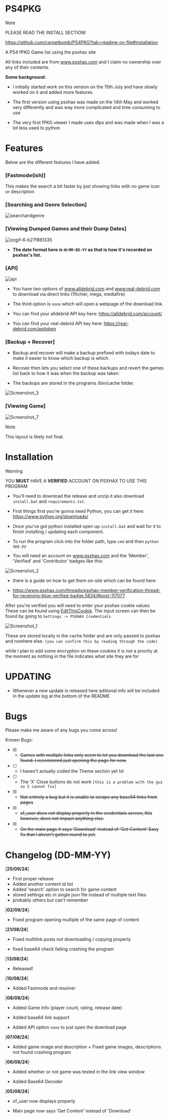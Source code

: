# PS4PKG

> [!NOTE]
> PLEASE READ THE INSTALL SECTION!

https://github.com/carpetbomb/PS4PKG?tab=readme-ov-file#installation

A PS4 fPKG Game list using the psxhax site

All links included are from www.psxhax.com and I claim no ownership over any of their contents.

**Some background:**

- I initially started work on this version on the 15th July and have slowly worked on it and added more features.

- The first version using psxhax was made on the 14th May and worked very differently and was way more complicated and time consuming to use

- The very first fPKG viewer I made uses dlps and was made when I was a lot less used to python

# Features
Below are the different features I have added.

### [Fastmode(ish)]
This makes the search a bit faster by just showing links with no game icon or description

### [Searching and Genre Selection]

![searchandgenre](https://github.com/user-attachments/assets/b283d22b-9d70-4a13-9682-3729d0a87c0a)



### [Viewing Dumped Games and their Dump Dates]

![ezgif-6-b27f861335](https://github.com/user-attachments/assets/a3dc1061-1c88-476c-ae51-4b44ddc47f50)

- **The date format here is in `MM-DD-YY` as that is how it's recorded on psxhax's list.**

### [API]

![api](https://github.com/user-attachments/assets/2a3499b7-9ed8-48f6-b80e-4df52bccaf95)

- You have two options of www.alldebrid.com and www.real-debrid.com to download via direct links (1fichier, mega, mediafire)

- The third option is `none` which will open a webpage of the download link.

- You can find your alldebrid API key here: https://alldebrid.com/account/

- You can find your real-debrid API key here: https://real-debrid.com/apitoken


### [Backup + Recover]

- Backup and recover will make a backup prefixed with todays date to make it easier to know which backup is which.

- Recover then lets you select one of these backups and revert the games list back to how it was when the backup was taken.

- The backups are stored in the programs /bin/cache folder.

![Screenshot_3](https://github.com/user-attachments/assets/0c12c2e0-be48-4e44-ad76-df24c7eb5081)

### [Viewing Game]

![Screenshot_7](https://github.com/user-attachments/assets/e5501515-da1b-47c9-8159-df063d29f299)


> [!NOTE]
> This layout is likely not final.

# Installation
>[!WARNING]
>YOU **MUST** HAVE A **VERIFIED** ACCOUNT ON PSXHAX TO USE THIS PROGRAM

- You'll need to download the release and unzip it also download `install.bat` and `requirements.txt`.

- First things first you're gonna need Python, you can get it here: https://www.python.org/downloads/

- Once you've got python installed open up `install.bat` and wait for it to finish installing / updating each component.

- To run the program click into the folder path, type `cmd` and then `python app.py`

- You will need an account on www.psxhax.com and the 'Member', 'Verified' and 'Contributor' badges like this:

![Screenshot_2](https://github.com/user-attachments/assets/2454e58d-1573-47b4-baa9-692f6cd6740d)

- there is a guide on how to get them on-site which can be found here:

- https://www.psxhax.com/threads/psxhax-member-verification-thread-for-receiving-blue-verified-badge.5824/#post-117077



After you're verified you will need to enter your psxhax cookie values. These can be found using [EditThisCookie](https://www.editthiscookie.com/). The input screen can then be found by going to `Settings -> PSXHAX Credentials`


![Screenshot_1](https://github.com/user-attachments/assets/a04c2b9e-dbc8-4387-b18c-5c1b7bd0f5ca)

These are stored locally in the cache folder and are only passed to psxhax and nowhere else. `(you can confirm this by reading through the code)`

while I plan to add some encryption on these cookies it is not a priority at the moment as nothing in the file indicates what site they are for

# UPDATING

- Whenever a new update is released here aditional info will be included in the update log at the bottom of the README

# Bugs
Please make me aware of any bugs you come across!

Known Bugs:

- [x] - ~~Games with multiple links only seem to let you download the last one found. I recommend just opening the page for now.~~
- [ ] - I haven't actually coded the Theme section yet lol
- [ ] - The 'X' Close buttons do not work `[this is a problem with the gui so I cannot fix]`
- [x] - ~~Not entirely a bug but it is unable to scrape any base64 links from pages~~
- [x] - ~~xf_user does not display properly in the credentials screen, this however, does not impact anything else.~~
- [x] - ~~On the main page it says 'Download' instead of 'Get Content' Easy fix that I ahven't gotten round to yet.~~
# Changelog (DD-MM-YY)
[**25/09/24**]

- First proper release
- Added another content id list
- Added 'search' option to search for game content
- stored settings etc in single json file instead of multiple text files
- probably others but can't remember

[**02/09/24**]

- Fixed program opening multiple of the same page of content

[**21/08/24**]

- Fixed multilink posts not downloading / copying properly

- fixed base64 check failing crashing the program

[**13/08/24**]

- Released!


[**10/08/24**]

- Added Fastmode and resolver


[**08/08/24**]

- Added Game Info (player count, rating, release date)

- Added base64 link support

- Added API option `none` to just open the download page

[**07/08/24**] 

- Added game image and description + Fixed game images, descriptions not found crashing program 


[**06/08/24**] 

- Added whether or not game was tested in the link view window

- Added Base64 Decoder

[**05/08/24**]

- xf_user now displays properly

- Main page now says 'Get Content' instead of 'Download'

